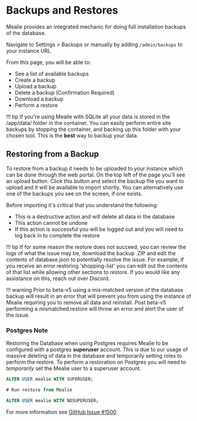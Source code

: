 # Backups and Restores

Mealie provides an integrated mechanic for doing full installation backups of the database. 

Navigate to Settings > Backups or manually by adding `/admin/backups` to your instance URL.

From this page, you will be able to: 

- See a list of available backups
- Create a backup
- Upload a backup
- Delete a backup (Confirmation Required)
- Download a backup
- Perform a restore

!!! tip
    If you're using Mealie with SQLite all your data is stored in the /app/data/ folder in the container. You can easily perform entire site backups by stopping the container, and backing up this folder with your chosen tool. This is the **best** way to backup your data.

## Restoring from a Backup

To restore from a backup it needs to be uploaded to your instance which can be done through the web portal. On the top left of the page you'll see an upload button. Click this button and select the backup file you want to upload and it will be available to import shortly. You can alternatively use one of the backups you see on the screen, if one exists.

Before importing it's critical that you understand the following:

- This is a destructive action and will delete all data in the database
- This action cannot be undone
- If this action is successful you will be logged out and you will need to log back in to complete the restore

!!! tip
    If for some reason the restore does not succeed, you can review the logs of what the issue may be, download the backup .ZIP and edit the contents of database.json to potentially resolve the issue. For example, if you receive an error restoring 'shopping-list' you can edit out the contents of that list while allowing other sections to restore. If you would like any assistance on this, reach out over Discord.

!!! warning
    Prior to beta-v5 using a mis-matched version of the database backup will result in an error that will prevent you from using the instance of Mealie requiring you to remove all data and reinstall. Post beta-v5 performing a mismatched restore will throw an error and alert the user of the issue.

### Postgres Note

Restoring the Database when using Postgres requires Mealie to be configured with a postgres **superuser** account. This is due to our usage of massive deleting of data in the database and temporarily setting roles to perform the restore. To perform a restoration on Postgres you will need to _temporarily_ set the Mealie user to a superuser account.

```sql
ALTER USER mealie WITH SUPERUSER;

# Run restore from Mealie

ALTER USER mealie WITH NOSUPERUSER;
```

For more information see [GitHub Issue #1500](https://github.com/mealie-recipes/mealie/issues/1500)
